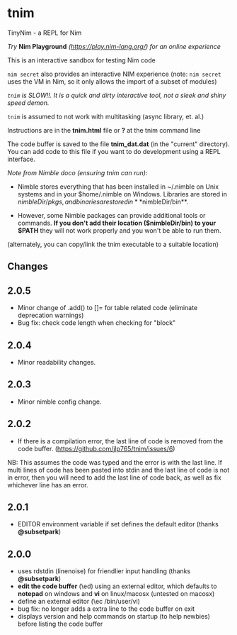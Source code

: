 # tnim
TinyNim - a REPL for Nim 

*Try* **Nim Playground** *(https://play.nim-lang.org/) for an online experience*

This is an interactive sandbox for testing Nim code

`nim secret` also provides an interactive NIM experience (note: `nim secret` uses the VM in Nim, so it only allows the import of a subset of modules)

*`tnim` is SLOW!!.  It is a quick and dirty interactive tool, not a sleek and shiny speed demon.*

`tnim` is assumed to not work with multitasking (async library, et. al.)

Instructions are in the **tnim.html** file or **\?** at the tnim command line

The code buffer is saved to the file **tnim_dat.dat** (in the "current" directory).  You can add code to this file if you want to do development using a REPL interface.

*Note from Nimble doco (ensuring tnim can run):* 

* Nimble stores everything that has been installed in ~/.nimble on Unix systems and in your $home/.nimble on Windows. Libraries are stored in $nimbleDir/pkgs, and binaries are stored in **$nimbleDir/bin**. 

* However, some Nimble packages can provide additional tools or commands. **If you don't add their location ($nimbleDir/bin) to your $PATH** they will not work properly and you won't be able to run them.

(alternately, you can copy/link the tnim executable to a suitable location)

## Changes
2.0.5
-----

* Minor change of .add() to []= for table related code (eliminate deprecation warnings)
* Bug fix: check code length when checking for "block"

2.0.4
-----

* Minor readability changes.

2.0.3
-----

* Minor nimble config change.

2.0.2
-----

* If there is a compilation error, the last line of code is removed from the code buffer.  (https://github.com/jlp765/tnim/issues/6)

NB: This assumes the code was typed and the error is with the last line.  If multi lines of code has been pasted into stdin and the last line of code is not in error, 
then you will need to add the last line of code back, as well as fix whichever line has an error.

2.0.1
-----

* EDITOR environment variable if set defines the default editor (thanks **@subsetpark**)

2.0.0
-----

* uses rdstdin (linenoise) for friendlier input handling (thanks **@subsetpark**)
* **edit the code buffer** (\ed) using an external editor, which defaults to **notepad** on windows and **vi** on linux/macosx (untested on macosx)
* define an external editor (\ec /bin/user/vi)
* bug fix: no longer adds a extra line to the code buffer on exit
* displays version and help commands on startup (to help newbies) before listing the code buffer
